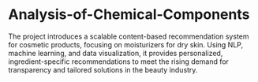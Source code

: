 # Analysis-of-Chemical-Components
The project introduces a scalable content-based recommendation system for cosmetic products, focusing on moisturizers for dry skin. Using NLP, machine learning, and data visualization, it provides personalized, ingredient-specific recommendations to meet the rising demand for transparency and tailored solutions in the beauty industry.

